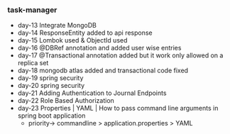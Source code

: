 ### task-manager
* day-13 Integrate MongoDB
* day-14 ResponseEntity added to api response
* day-15 Lombok used & ObjectId used
* day-16 @DBRef annotation and added user wise entries
* day-17 @Transactional annotation added but it work only allowed on a replica set
* day-18 mongodb atlas added and transactional code fixed
* day-19 spring security
* day-20 spring security
* day-21 Adding Authentication to Journal Endpoints
* day-22 Role Based Authorization
* day-23 Properties | YAML | How to pass command line arguments in spring boot application 
  *  priority-> commandline > application.properties > YAML